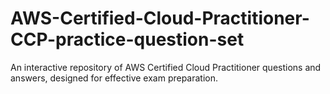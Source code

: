# AWS-Certified-Cloud-Practitioner-CCP-practice-question-set
An interactive repository of AWS Certified Cloud Practitioner questions and answers, designed for effective exam preparation.
